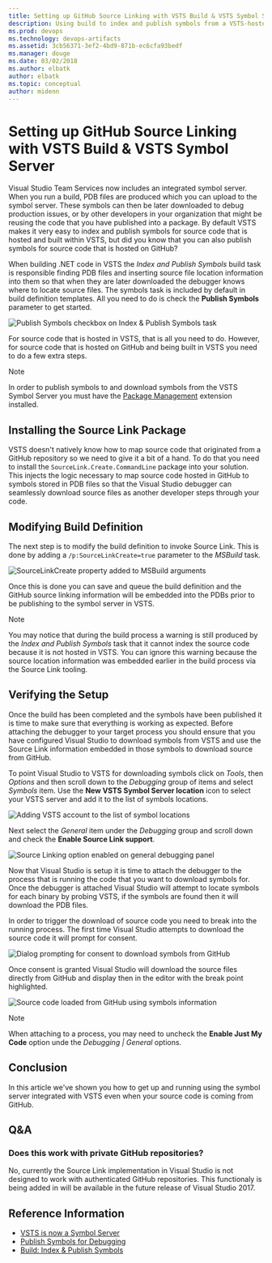```yaml
---
title: Setting up GitHub Source Linking with VSTS Build & VSTS Symbol Server
description: Using build to index and publish symbols from a VSTS-hosted Git repository works out of the gate, but with a little bit of extra work you can make it work on GitHub-hosted repositories as well.
ms.prod: devops
ms.technology: devops-artifacts
ms.assetid: 3cb56371-3ef2-4bd9-871b-ec6cfa93bedf
ms.manager: douge
ms.date: 03/02/2018
ms.author: elbatk
author: elbatk
ms.topic: conceptual
author: midenn
---
```


# Setting up GitHub Source Linking with VSTS Build & VSTS Symbol Server

Visual Studio Team Services now includes an integrated symbol server. When you run a build, PDB files are produced which you can upload to the symbol server. These symbols can then be later downloaded to debug production issues, or by other developers in your organization that might be reusing the code that you have published into a package. By default VSTS makes it very easy to index and publish symbols for source code that is hosted and built within VSTS, but did you know that you can also publish symbols for source code that is hosted on GitHub?

When building .NET code in VSTS the _Index and Publish Symbols_ build task is responsible finding PDB files and inserting source file location information into them so that when they are later downloaded the debugger knows where to locate source files. The symbols task is included by default in build definition templates. All you need to do is check the **Publish Symbols** parameter to get started.

![Publish Symbols checkbox on Index & Publish Symbols task](_img/publishsymbolscheckbox.png)

For source code that is hosted in VSTS, that is all you need to do. However, for source code that is hosted on GitHub and being built in VSTS you need to do a few extra steps.

> [!NOTE]
> In order to publish symbols to and download symbols from the VSTS Symbol Server you must have the [Package Management](https://marketplace.visualstudio.com/items?itemName=ms.feed)  extension installed.

## Installing the Source Link Package
VSTS doesn't natively know how to map source code that originated from a GitHub repository so we need to give it a bit of a hand. To do that you need to install the ```SourceLink.Create.CommandLine``` package into your solution. This injects the logic necessary to map source code hosted in GitHub to symbols stored in PDB files so that the Visual Studio debugger can seamlessly download source files as another developer steps through your code.

## Modifying Build Definition
The next step is to modify the build definition to invoke Source Link. This is done by adding a ```/p:SourceLinkCreate=true``` parameter to the _MSBuild_ task.

![SourceLinkCreate property added to MSBuild arguments](_img/msbuildsourcelinkcreateproperty.png)

Once this is done you can save and queue the build definition and the GitHub source linking information will be embedded into the PDBs prior to be publishing to the symbol server in VSTS.

> [!NOTE]
> You may notice that during the build process a warning is still produced by the _Index and Publish Symbols_ task that it cannot index the source code because it is not hosted in VSTS. You can ignore this warning because the source location information was embedded earlier in the build process via the Source Link tooling.

## Verifying the Setup
Once the build has been completed and the symbols have been published it is time to make sure that everything is working as expected. Before attaching the debugger to your target process you should ensure that you have configured Visual Studio to download symbols from VSTS and use the Source Link information embedded in those symbols to download source from GitHub.

To point Visual Studio to VSTS for downloading symbols click on _Tools_, then _Options_ and then scroll down to the _Debugging_ group of items and select _Symbols_ item. Use the **New VSTS Symbol Server location** icon to select your VSTS server and add it to the list of symbols locations.

![Adding VSTS account to the list of symbol locations](_img/symbollocationoptionspanel.png)

Next select the _General_ item under the _Debugging_ group and scroll down and check the **Enable Source Link support**.

![Source Linking option enabled on general debugging panel](_img/symbolgeneralpanelsourcelinking.png)

Now that Visual Studio is setup it is time to attach the debugger to the process that is running the code that you want to download symbols for. Once the debugger is attached Visual Studio will attempt to locate symbols for each binary by probing VSTS, if the symbols are found then it will download the PDB files.

In order to trigger the download of source code you need to break into the running process. The first time Visual Studio attempts to download the source code it will prompt for consent.

![Dialog prompting for consent to download symbols from GitHub](_img/downloadsymbolsconsentdialog.png)

Once consent is granted Visual Studio will download the source files directly from GitHub and display then in the editor with the break point highlighted.

![Source code loaded from GitHub using symbols information](_img/codeloadedfromgithubusingsymbolsinfo.png)

> [!NOTE]
> When attaching to a process, you may need to uncheck the **Enable Just My Code** option unde the _Debugging | General_ options.

## Conclusion
In this article we've shown you how to get up and running using the symbol server integrated with VSTS even when your source code is coming from GitHub.

## Q&A

### Does this work with private GitHub repositories?

No, currently the Source Link implementation in Visual Studio is not designed to work with authenticated GitHub repositories. This functionaly is being added in will be available in the future release of Visual Studio 2017.

## Reference Information

- [VSTS is now a Symbol Server](https://blogs.msdn.microsoft.com/devops/2017/11/15/vsts-is-now-a-symbol-server/)
- [Publish Symbols for Debugging](https://docs.microsoft.com/en-us/vsts/build-release/symbols/)
- [Build: Index & Publish Symbols](https://docs.microsoft.com/en-us/vsts/build-release/tasks/build/index-sources-publish-symbols)